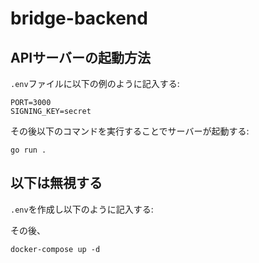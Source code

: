 # bridge-backend

## APIサーバーの起動方法

`.env`ファイルに以下の例のように記入する:

```text
PORT=3000
SIGNING_KEY=secret
```

その後以下のコマンドを実行することでサーバーが起動する:

```text
go run .
```

## 以下は無視する

`.env`を作成し以下のように記入する:

その後、

```shell
docker-compose up -d
```
